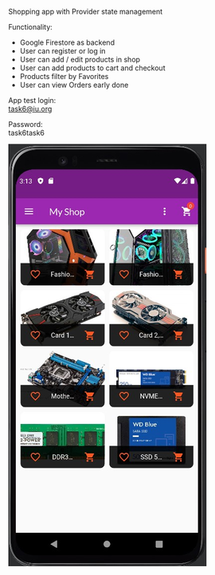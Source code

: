 Shopping app with Provider state management

Functionality:
- Google Firestore as backend
- User can register or log in
- User can add / edit products in shop
- User can add products to cart and checkout
- Products filter by Favorites
- User can view Orders early done

App test login:\
task6@iu.org

Password:\
task6task6

![](https://github.com/Wolfram-180/shop_app/blob/master/assets/Screenshot_1.jpg)
